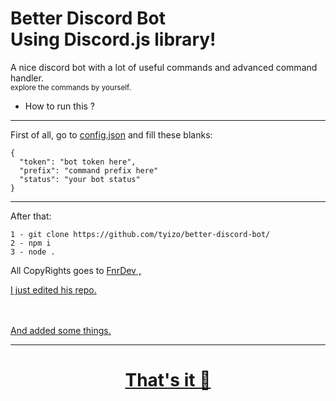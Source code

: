 <h1>
  Better Discord Bot
  <br>
  Using Discord.js library!
</h1>

A nice discord bot with a lot of useful commands and advanced command handler.
<br>
<small>explore the commands by yourself.</small>
<br>
- How to run this ?
<hr>
First of all, go to 
<a href="https://github.com/tyizo/better-discord-bot/blob/main/config.json">config.json</a> 
and fill these blanks:
<br>

```
{
  "token": "bot token here",
  "prefix": "command prefix here"
  "status": "your bot status"
}

```
<hr>

After that:
<br>
```
1 - git clone https://github.com/tyizo/better-discord-bot/
2 - npm i
3 - node .
```

All CopyRights goes to <a href=" https://github.com/FnrDev/"> FnrDev , 

I just edited his <a href="https://github.com/FnrDev/moderation-discord-bot"> repo.

<br>
<br>
And added some things.



<br>
<hr>
<h1 align="center">That's it 🚀</h1>
